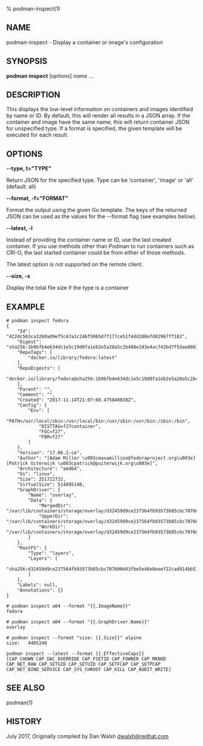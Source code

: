 % podman-inspect(1)

## NAME
podman\-inspect - Display a container or image's configuration

## SYNOPSIS
**podman inspect** [*options*] *name* ...

## DESCRIPTION
This displays the low-level information on containers and images identified by name or ID. By default, this will render
all results in a JSON array. If the container and image have the same name, this will return container JSON for
unspecified type. If a format is specified, the given template will be executed for each result.

## OPTIONS

**--type, t="TYPE"**

Return JSON for the specified type.  Type can be 'container', 'image' or 'all' (default: all)

**--format, -f="FORMAT"**

Format the output using the given Go template.
The keys of the returned JSON can be used as the values for the --format flag (see examples below).

**--latest, -l**

Instead of providing the container name or ID, use the last created container. If you use methods other than Podman
to run containers such as CRI-O, the last started container could be from either of those methods.

The latest option is not supported on the remote client.

**--size, -s**

Display the total file size if the type is a container


## EXAMPLE

```
# podman inspect fedora
{
    "Id": "422dc563ca3260ad9ef5c47a1c246f5065d7f177ce51f4dd208efd82967ff182",
    "Digest": "sha256:1b9bfb4e634dc1e5c19d0fa1eb2e5a28a5c2b498e3d3e4ac742bd7f5dae08611",
    "RepoTags": [
        "docker.io/library/fedora:latest"
    ],
    "RepoDigests": [
        "docker.io/library/fedora@sha256:1b9bfb4e634dc1e5c19d0fa1eb2e5a28a5c2b498e3d3e4ac742bd7f5dae08611"
    ],
    "Parent": "",
    "Comment": "",
    "Created": "2017-11-14T21:07:08.475840838Z",
    "Config": {
        "Env": [
            "PATH=/usr/local/sbin:/usr/local/bin:/usr/sbin:/usr/bin:/sbin:/bin",
            "DISTTAG=f27container",
            "FGC=f27",
            "FBR=f27"
        ]
    },
    "Version": "17.06.2-ce",
    "Author": "[Adam Miller \u003cmaxamillion@fedoraproject.org\u003e] [Patrick Uiterwijk \u003cpatrick@puiterwijk.org\u003e]",
    "Architecture": "amd64",
    "Os": "linux",
    "Size": 251722732,
    "VirtualSize": 514895140,
    "GraphDriver": {
        "Name": "overlay",
        "Data": {
            "MergedDir": "/var/lib/containers/storage/overlay/d32459d9ce237564fb93573b85cbc707600d43fbe5e46e8eeef22cad914bb516/merged",
            "UpperDir": "/var/lib/containers/storage/overlay/d32459d9ce237564fb93573b85cbc707600d43fbe5e46e8eeef22cad914bb516/diff",
            "WorkDir": "/var/lib/containers/storage/overlay/d32459d9ce237564fb93573b85cbc707600d43fbe5e46e8eeef22cad914bb516/work"
        }
    },
    "RootFS": {
        "Type": "layers",
        "Layers": [
            "sha256:d32459d9ce237564fb93573b85cbc707600d43fbe5e46e8eeef22cad914bb516"
        ]
    },
    "Labels": null,
    "Annotations": {}
}
```

```
# podman inspect a04 --format "{{.ImageName}}"
fedora
```

```
# podman inspect a04 --format "{{.GraphDriver.Name}}"
overlay
```

```
# podman inspect --format "size: {{.Size}}" alpine
size:   4405240
```

```
podman inspect --latest --format {{.EffectiveCaps}}
[CAP_CHOWN CAP_DAC_OVERRIDE CAP_FSETID CAP_FOWNER CAP_MKNOD CAP_NET_RAW CAP_SETGID CAP_SETUID CAP_SETFCAP CAP_SETPCAP CAP_NET_BIND_SERVICE CAP_SYS_CHROOT CAP_KILL CAP_AUDIT_WRITE]
```

## SEE ALSO
podman(1)

## HISTORY
July 2017, Originally compiled by Dan Walsh <dwalsh@redhat.com>
